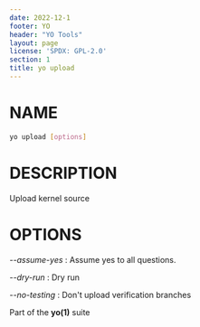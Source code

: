 ```yaml
---
date: 2022-12-1
footer: YO
header: "YO Tools"
layout: page
license: 'SPDX: GPL-2.0'
section: 1
title: yo upload
---
```


# NAME

```sh
yo upload [options]
```

# DESCRIPTION

Upload kernel source

# OPTIONS

*--assume-yes*
:   Assume yes to all questions.

*--dry-run*
:   Dry run

*--no-testing*
:   Don't upload verification branches

Part of the **yo(1)** suite
